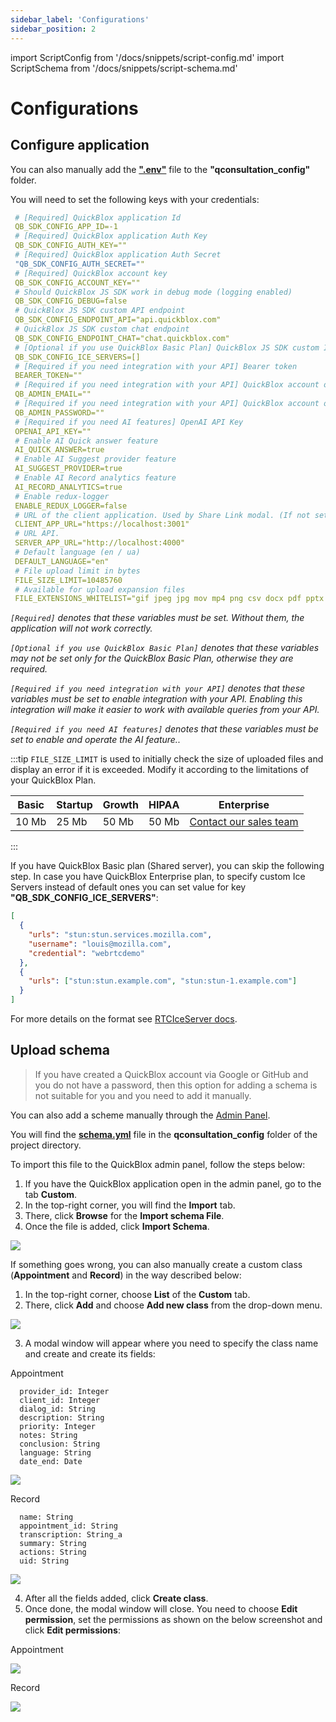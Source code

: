 ```yaml
---
sidebar_label: 'Configurations'
sidebar_position: 2
---
```


import ScriptConfig from '/docs/snippets/script-config.md'
import ScriptSchema from '/docs/snippets/script-schema.md'

# Configurations

## Configure application

<ScriptConfig components={props.components} />

You can also manually add the [**".env"**](https://github.com/QuickBlox/q-consultation/blob/master/qconsultation_config/.env) file to the **"qconsultation_config"** folder.

You will need to set the following keys with your credentials:

```yaml
 # [Required] QuickBlox application Id
 QB_SDK_CONFIG_APP_ID=-1
 # [Required] QuickBlox application Auth Key
 QB_SDK_CONFIG_AUTH_KEY=""
 # [Required] QuickBlox application Auth Secret
 "QB_SDK_CONFIG_AUTH_SECRET=""
 # [Required] QuickBlox account key
 QB_SDK_CONFIG_ACCOUNT_KEY=""
 # Should QuickBlox JS SDK work in debug mode (logging enabled)
 QB_SDK_CONFIG_DEBUG=false
 # QuickBlox JS SDK custom API endpoint
 QB_SDK_CONFIG_ENDPOINT_API="api.quickblox.com"
 # QuickBlox JS SDK custom chat endpoint
 QB_SDK_CONFIG_ENDPOINT_CHAT="chat.quickblox.com"
 # [Optional if you use QuickBlox Basic Plan] QuickBlox JS SDK custom ICE servers
 QB_SDK_CONFIG_ICE_SERVERS=[]
 # [Required if you need integration with your API] Bearer token
 BEARER_TOKEN=""
 # [Required if you need integration with your API] QuickBlox account owner email
 QB_ADMIN_EMAIL=""
 # [Required if you need integration with your API] QuickBlox account owner password
 QB_ADMIN_PASSWORD=""
 # [Required if you need AI features] OpenAI API Key
 OPENAI_API_KEY=""
 # Enable AI Quick answer feature
 AI_QUICK_ANSWER=true
 # Enable AI Suggest provider feature
 AI_SUGGEST_PROVIDER=true
 # Enable AI Record analytics feature
 AI_RECORD_ANALYTICS=true
 # Enable redux-logger
 ENABLE_REDUX_LOGGER=false
 # URL of the client application. Used by Share Link modal. (If not set, then Share Link will not be displayed in the application)
 CLIENT_APP_URL="https://localhost:3001"
 # URL API.
 SERVER_APP_URL="http://localhost:4000"
 # Default language (en / ua)
 DEFAULT_LANGUAGE="en"
 # File upload limit in bytes
 FILE_SIZE_LIMIT=10485760
 # Available for upload expansion files
 FILE_EXTENSIONS_WHITELIST="gif jpeg jpg mov mp4 png csv docx pdf pptx txt xls xlsx zip webm heic heif"
```

_`[Required]` denotes that these variables must be set. Without them, the application will not work correctly._

_`[Optional if you use QuickBlox Basic Plan]` denotes that these variables may not be set only for the QuickBlox Basic Plan, otherwise they are required._

_`[Required if you need integration with your API]` denotes that these variables must be set to enable integration with your API. Enabling this integration will make it easier to work with available queries from your API._

_`[Required if you need AI features]` denotes that these variables must be set to enable and operate the AI feature.._

:::tip
`FILE_SIZE_LIMIT` is used to initially check the size of uploaded files and display an error if it is exceeded. Modify it according to the limitations of your QuickBlox Plan.

| Basic | Startup | Growth | HIPAA | Enterprise                                                      |
| ----- | ------- | ------ | ----- | --------------------------------------------------------------- |
| 10 Mb | 25 Mb   | 50 Mb  | 50 Mb | [Contact our sales team](https://quickblox.com/enterprise/#get) |

:::

If you have QuickBlox Basic plan (Shared server), you can skip the following step. In case you have QuickBlox Enterprise plan, to specify custom Ice Servers instead of default ones you can set value for key **"QB_SDK_CONFIG_ICE_SERVERS"**:

```json
[
  {
    "urls": "stun:stun.services.mozilla.com",
    "username": "louis@mozilla.com",
    "credential": "webrtcdemo"
  },
  {
    "urls": ["stun:stun.example.com", "stun:stun-1.example.com"]
  }
]
```

For more details on the format see [RTCIceServer docs](https://developer.mozilla.org/en-US/docs/Web/API/RTCIceServer).

## Upload schema

<ScriptSchema components={props.components} />

> If you have created a QuickBlox account via Google or GitHub and you do not have a password, then this option for adding a schema is not suitable for you and you need to add it manually.

You can also add a scheme manually through the [Admin Panel](https://admin.quickblox.com).

You will find the [**schema.yml**](https://github.com/QuickBlox/q-consultation/blob/master/qconsultation_config/schema.yml) file in the **qconsultation_config** folder of the project directory.

To import this file to the QuickBlox admin panel, follow the steps below:

1. If you have the QuickBlox application open in the admin panel, go to the tab **Custom**.
2. In the top-right corner, you will find the **Import** tab.
3. There, click **Browse** for the **Import schema File**.
4. Once the file is added, click **Import Schema**.

![](/img/configurations/008.png)

If something goes wrong, you can also manually create a custom class (**Appointment** and **Record**) in the way described below:

1. In the top-right corner, choose **List** of the **Custom** tab.
2. There, click **Add** and choose **Add new class** from the drop-down menu.

![](/img/configurations/009.png)

3. A modal window will appear where you need to specify the class name and create and create its fields:

Appointment

```
  provider_id: Integer
  client_id: Integer
  dialog_id: String
  description: String
  priority: Integer
  notes: String
  conclusion: String
  language: String
  date_end: Date
```

![](/img/configurations/010.png)

Record

```
  name: String
  appointment_id: String
  transcription: String_a
  summary: String
  actions: String
  uid: String
```

![](/img/configurations/012.jpg)

4. After all the fields added, click **Create class**.
5. Once done, the modal window will close. You need to choose **Edit permission**, set the permissions as shown on the below screenshot and click **Edit permissions**:

Appointment

![](/img/configurations/011.png)

Record

![](/img/configurations/013.jpg)
